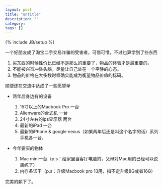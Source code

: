 ```yaml
---
layout: post
title: "untitle"
description: ""
category: 
tags: []
---
```

{% include JB/setup %}

一个好朋友成了淘宝二手交易诈骗的受害者，可惜可惜，不过也算学到了些东西

1. 买东西的时候性价比已经不是那么的重要了，物品的体验才是最重要的。
2. 不能被兴奋冲昏头脑，尽量让自己处在一个平静的心态。
3. 物品的价格在大多数时候确实能成为衡量物品价值的标码。


顺便还在交流中达成了一些愿望单

* 两年后身边有的设备
	1. 15寸以上的Macbook Pro 一台
	2. Alienware的台式机 一台
	3. 24寸左右的ips显示器 两台
	4. 最新的iPad 一台
	5. 最新的iPhone & google nexus（如果两年后还是叫这个名字的话）系列手机各一台。
	
* 今年要买的物体
	1. Mac mini一台（p.s：给家里当客厅电脑的，父母对Mac用的已经可以说熟练了）
	2. 内存条诺干（p.s：升级Macbook pro 13用，指不定升级8G或者16G）
	
完美的躺下了。
	